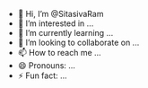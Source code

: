 - 👋 Hi, I’m @SitasivaRam
- 👀 I’m interested in ...
- 🌱 I’m currently learning ...
- 💞️ I’m looking to collaborate on ...
- 📫 How to reach me ...
- 😄 Pronouns: ...
- ⚡ Fun fact: ...

<!---
SitasivaRam/SitasivaRam is a ✨ special ✨ repository because its `README.md` (this file) appears on your GitHub profile.
You can click the Preview link to take a look at your changes.
--->
